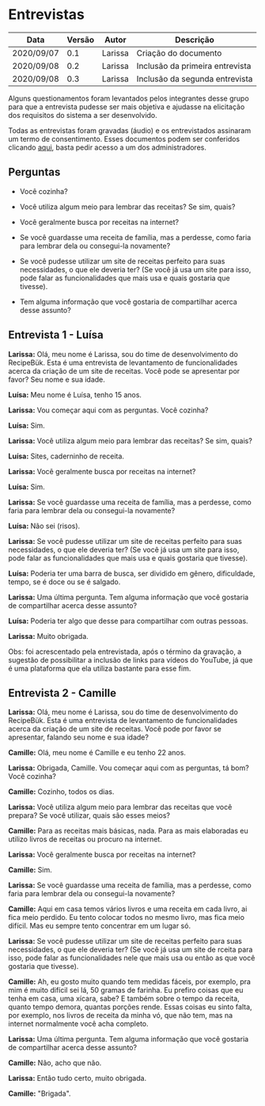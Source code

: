 # Entrevistas

| Data |Versão| Autor | Descrição |
| ---- | ---- | ----- | --------- |
| 2020/09/07 | 0.1 | Larissa | Criação do documento |
| 2020/09/08 | 0.2 | Larissa | Inclusão da primeira entrevista |
| 2020/09/08 | 0.3 | Larissa | Inclusão da segunda entrevista |

Alguns questionamentos foram levantados pelos integrantes desse grupo para que a entrevista pudesse ser mais objetiva e ajudasse na elicitação dos requisitos do sistema a ser desenvolvido.

Todas as entrevistas foram gravadas (áudio) e os entrevistados assinaram um termo de consentimento. Esses documentos podem ser conferidos clicando [aqui](https://drive.google.com/drive/folders/1Xl89s7t13wMfiCfE-Y5LvFznqeL2fU8O?usp=sharing), basta pedir acesso a um dos administradores.

## Perguntas

- Você cozinha?

- Você utiliza algum meio para lembrar das receitas? Se sim, quais?

- Você geralmente busca por receitas na internet?

- Se você guardasse uma receita de família, mas a perdesse, como faria para lembrar dela ou consegui-la novamente?

- Se você pudesse utilizar um site de receitas perfeito para suas necessidades, o que ele deveria ter? (Se você já usa um site para isso, pode falar as funcionalidades que mais usa e quais gostaria que tivesse).

- Tem alguma informação que você gostaria de compartilhar acerca desse assunto?

## Entrevista 1 - Luísa

**Larissa:** Olá, meu nome é Larissa, sou do time de desenvolvimento do RecipeBük. Esta é uma entrevista de levantamento de funcionalidades acerca da criação de um site de receitas. Você pode se apresentar por favor? Seu nome e sua idade.

**Luísa:** Meu nome é Luísa, tenho 15 anos.

**Larissa:** Vou começar aqui com as perguntas. Você cozinha?

**Luísa:** Sim.

**Larissa:** Você utiliza algum meio para lembrar das receitas? Se sim, quais?

**Luísa:** Sites, caderninho de receita.

**Larissa:** Você geralmente busca por receitas na internet?

**Luísa:** Sim.

**Larissa:** Se você guardasse uma receita de família, mas a perdesse, como faria para lembrar dela ou consegui-la novamente?

**Luísa:** Não sei (risos).

**Larissa:** Se você pudesse utilizar um site de receitas perfeito para suas necessidades, o que ele deveria ter? (Se você já usa um site para isso, pode falar as funcionalidades que mais usa e quais gostaria que tivesse).

**Luísa:** Poderia ter uma barra de busca, ser dividido em gênero, dificuldade, tempo, se é doce ou se é salgado.

**Larissa:** Uma última pergunta. Tem alguma informação que você gostaria de compartilhar acerca desse assunto?

**Luísa:** Poderia ter algo que desse para compartilhar com outras pessoas.

**Larissa:** Muito obrigada.

Obs: foi acrescentado pela entrevistada, após o término da gravação, a sugestão de possibilitar a inclusão de links para vídeos do YouTube, já que é uma plataforma que ela utiliza bastante para esse fim.

## Entrevista 2 - Camille

**Larissa:** Olá, meu nome é Larissa, sou do time de desenvolvimento do RecipeBük. Esta é uma entrevista de levantamento de funcionalidades acerca da criação de um site de receitas. Você pode por favor se apresentar, falando seu nome e sua idade?

**Camille:** Olá, meu nome é Camille e eu tenho 22 anos.

**Larissa:** Obrigada, Camille. Vou começar aqui com as perguntas, tá bom? Você cozinha?

**Camille:** Cozinho, todos os dias.

**Larissa:** Você utiliza algum meio para lembrar das receitas que você prepara? Se você utilizar, quais são esses meios?

**Camille:** Para as receitas mais básicas, nada. Para as mais elaboradas eu utilizo livros de receitas ou procuro na internet.

**Larissa:** Você geralmente busca por receitas na internet?

**Camille:** Sim.

**Larissa:** Se você guardasse uma receita de família, mas a perdesse, como faria para lembrar dela ou consegui-la novamente?

**Camille:** Aqui em casa temos vários livros e uma receita em cada livro, ai fica meio perdido. Eu tento colocar todos no mesmo livro, mas fica meio difícil. Mas eu sempre tento concentrar em um lugar só.

**Larissa:** Se você pudesse utilizar um site de receitas perfeito para suas necessidades, o que ele deveria ter? (Se você já usa um site de rceita para isso, pode falar as funcionalidades nele que mais usa ou então as que você gostaria que tivesse).

**Camille:** Ah, eu gosto muito quando tem medidas fáceis, por exemplo, pra mim é muito difícil sei lá, 50 gramas de farinha. Eu prefiro coisas que eu tenha em casa, uma xícara, sabe? E também sobre o tempo da receita, quanto tempo demora, quantas porções rende. Essas coisas eu sinto falta, por exemplo, nos livros de receita da minha vó, que não tem, mas na internet normalmente você acha completo. 

**Larissa:** Uma última pergunta. Tem alguma informação que você gostaria de compartilhar acerca desse assunto?

**Camille:** Não, acho que não.

**Larissa:** Então tudo certo, muito obrigada.

**Camille:** "Brigada".